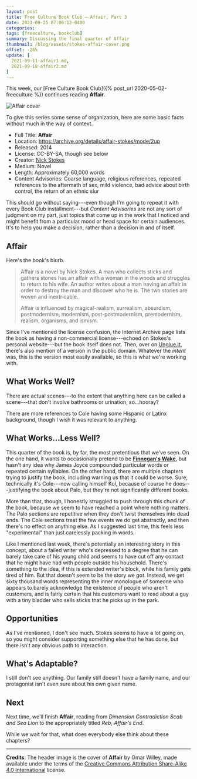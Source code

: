 ```yaml
---
layout: post
title: Free Culture Book Club — Affair, Part 3
date: 2021-09-25 07:06:12-0400
categories:
tags: [freeculture, bookclub]
summary: Discussing the final quarter of Affair
thumbnail: /blog/assets/stokes-affair-cover.png
offset: -26%
update: [
  2021-09-11-affair1.md,
  2021-09-18-affair2.md
]
---
```


This week, our [Free Culture Book Club]({% post_url 2020-05-02-freeculture %}) continues reading **Affair**.

![Affair cover](/blog/assets/stokes-affair-cover.png "Affair cover")

To give this series some sense of organization, here are some basic facts without much in the way of context.

 * Full Title:  **Affair**
 * Location:  <https://archive.org/details/affair-stokes/mode/2up>
 * Released:  2014
 * License:  CC-BY-SA, though see below
 * Creator:  [Nick Stokes](http://www.nickstokes.net/)
 * Medium:  Novel
 * Length:  Approximately 60,000 words
 * Content Advisories:  Coarse language, religious references, repeated references to the aftermath of sex, mild violence, bad advice about birth control, the return of an ethnic slur

This should go without saying---even though I'm going to repeat it with every Book Club installment---but *Content Advisories* are not any sort of judgment on my part, just topics that come up in the work that I noticed and might benefit from a particular mood or head space for certain audiences.  It's to help you make a decision, rather than a decision in and of itself.

## Affair

Here's the book's blurb.

 > Affair is a novel by Nick Stokes. A man who collects sticks and gathers stones has an affair with a woman in the woods and struggles to return to his wife. An author writes about a man having an affair in order to destroy the man and discover who he is. The two stories are woven and inextricable.
 >
 > Affair is influenced by magical-realism, surrealism, absurdism, postmodernism, modernism, post-postmodernism, premodernism, realism, organisms, and ismism.

Since I've mentioned the license confusion, the Internet Archive page lists the book as having a non-commercial license---echoed on Stokes's personal website---but the book itself does not.  Then, over on [Unglue.It](https://unglue.it/work/145808/), there's also mention of a version in the public domain.  Whatever the *intent* was, this is the version most easily available, so this is what we're working with.

## What Works Well?

There are actual scenes---to the extent that anything here can be called a scene---that don't involve bathrooms or urination, so...hooray?

There are more references to Cole having some Hispanic or Latinx background, though I wish it was relevant to anything.

## What Works...Less Well?

This quarter of the book is, by far, the most pretentious that we've seen.  On the one hand, it wants to occasionally pretend to be [**Finnegan's Wake**](https://en.wikipedia.org/wiki/Finnegans_Wake), but hasn't any idea why James Joyce compounded particular words or repeated certain syllables.  On the other hand, there are multiple chapters trying to justify the book, including warning us that it could be worse.  Sure, technically it's Cole---now calling himself Kol, because of course he does---justifying the book about Palo, but they're not significantly different books.

More than that, though, I honestly struggled to push through this chunk of the book, because we seem to have reached a point where nothing matters.  The Palo sections are repetitive when they don't twist themselves into dead ends.  The Cole sections treat the few events we do get abstractly, and then there's no effect on anything else.  As I suggested last time, this feels less "experimental" than just carelessly packing in words.

Like I mentioned last week, there's potentially an interesting story in this concept, about a failed writer who's depressed to a degree that he can barely take care of his young child and seems to have cut off any contact that he might have had with people outside his household.  There's something to the idea, if this is extended writer's block, while his family gets tired of him.  But that doesn't seem to be the story we *got*.  Instead, we get sixty thousand words representing the inner monologue of someone who appears to barely acknowledge the existence of people who aren't customers, and is fairly certain that his customers want to read about a guy with a tiny bladder who sells sticks that he picks up in the park.

## Opportunities

As I've mentioned, I don't see much.  Stokes seems to have a lot going on, so you might consider supporting something else that he has done, but there isn't any obvious path to interaction.

## What's Adaptable?

I still don't see anything.  Our family still doesn't have a family name, and our protagonist isn't even sure about his own given name.

## Next

Next time, we'll finish **Affair**, reading from *Dimension Contradiction Scab and Sea Lion* to the appropriately titled *Reb, Affair's End*.

While we wait for that, what does everybody else think about these chapters?

* * *

**Credits**:  The header image is the cover of **Affair** by Omar Willey,  made available under the terms of the [Creative Commons Attribution Share-Alike 4.0 International](https://creativecommons.org/licenses/by-sa/4.0/) license.
